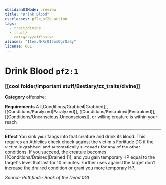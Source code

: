 ```yaml
---
obsidianUIMode: preview
title: "Drink Blood"
cssclasses: pf2e,pf2e-action
tags:
  - trait/divine
  - trait/
  - category/offensive
aliases: "Item.NkRr0I3omQgrOa6y"
license: OGL
---
```

# Drink Blood `pf2:1`

### [[cool folder/Important stuff/Bestiary/zz_traits/divine]]

**Category** offensive; 




**Requirements** A [[Conditions/Grabbed|Grabbed]], [[Conditions/Paralyzed|Paralyzed]], [[Conditions/Restrained|Restrained]], [[Conditions/Unconscious|Unconscious]], or willing creature is within your reach

* * *

**Effect** You sink your fangs into that creature and drink its blood. This requires an Athletics check check against the victim's Fortitude DC if the victim is grabbed, and automatically succeeds for any of the other conditions. If you succeed, the creature becomes [[Conditions/Drained|Drained 1]], and you gain temporary HP equal to the target's level that last for 10 minutes. Further uses against the target don't increase the drained condition or grant you more temporary HP.

*Source: Pathfinder Book of the Dead*
*OGL*